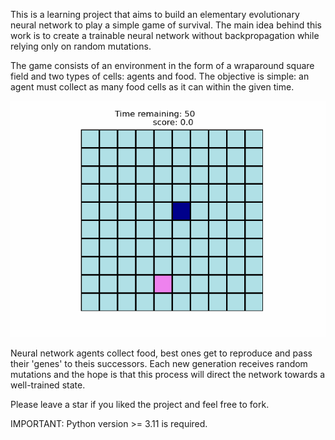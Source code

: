 This is a learning project that aims to build an elementary evolutionary neural network to play a simple game of survival. The main idea behind this work is to create a trainable neural network without backpropagation while relying only on random mutations.

The game consists of an environment in the form of a wraparound square field and two types of cells: agents and food. The objective is simple: an agent must collect as many food cells as it can within the given time. 

![game_state](https://raw.githubusercontent.com/iliatarasov/simple-evolutionary-neural-network-with-numpy/main/data/agents/animation.gif)

Neural network agents collect food, best ones get to reproduce and pass their 'genes' to theis successors. Each new generation receives random mutations and the hope is that this process will direct the network towards a well-trained state.

Please leave a star if you liked the project and feel free to fork.  

IMPORTANT: Python version >= 3.11 is required.